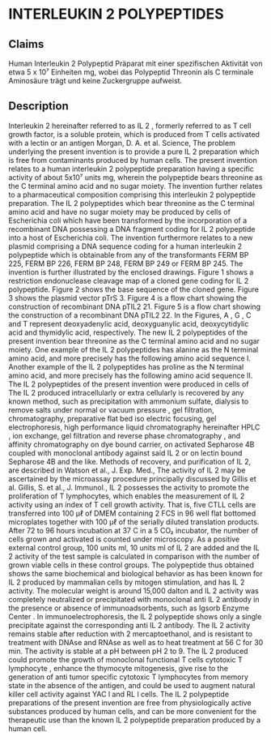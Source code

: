 # INTERLEUKIN 2 POLYPEPTIDES

## Claims
Human Interleukin 2 Polypeptid Präparat mit einer spezifischen Aktivität von etwa 5 x 10⁷ Einheiten mg, wobei das Polypeptid Threonin als C terminale Aminosäure trägt und keine Zuckergruppe aufweist.

## Description
Interleukin 2 hereinafter referred to as IL 2 , formerly referred to as T cell growth factor, is a soluble protein, which is produced from T cells activated with a lectin or an antigen Morgan, D. A. et al. Science, The problem underlying the present invention is to provide a pure IL 2 preparation which is free from contaminants produced by human cells. The present invention relates to a human interleukin 2 polypeptide preparation having a specific activity of about 5x10⁷ units mg, wherein the polypeptide bears threonine as the C terminal amino acid and no sugar moiety. The invention further relates to a pharmaceutical composition comprising this interleukin 2 polypeptide preparation. The IL 2 polypeptides which bear threonine as the C terminal amino acid and have no sugar moiety may be produced by cells of Escherichia coli which have been transformed by the incorporation of a recombinant DNA possessing a DNA fragment coding for IL 2 polypeptide into a host of Escherichia coli. The invention furthermore relates to a new plasmid comprising a DNA sequence coding for a human interleukin 2 polypeptide which is obtainable from any of the transformants FERM BP 225, FERM BP 226, FERM BP 248, FERM BP 249 or FERM BP 245. The invention is further illustrated by the enclosed drawings. Figure 1 shows a restriction endonuclease cleavage map of a cloned gene coding for IL 2 polypeptide. Figure 2 shows the base sequence of the cloned gene. Figure 3 shows the plasmid vector pTrS 3. Figure 4 is a flow chart showing the construction of recombinant DNA pTIL2 21. Figure 5 is a flow chart showing the construction of a recombinant DNA pTIL2 22. In the Figures, A , G , C and T represent deoxyadenylic acid, deoxyguanylic acid, deoxycytidylic acid and thymidylic acid, respectively. The new IL 2 polypeptides of the present invention bear threonine as the C terminal amino acid and no sugar moiety. One example of the IL 2 polypeptides has alanine as the N terminal amino acid, and more precisely has the following amino acid sequence I. Another example of the IL 2 polypeptides has proline as the N terminal amino acid, and more precisely has the following amino acid sequence II. The IL 2 polypeptides of the present invention were produced in cells of The IL 2 produced intracellularly or extra cellularly is recovered by any known method, such as precipitation with ammonium sulfate, dialysis to remove salts under normal or vacuum pressure , gel filtration, chromatography, preparative flat bed iso electric focusing, gel electrophoresis, high performance liquid chromatography hereinafter HPLC , ion exchange, gel filtration and reverse phase chromatography , and affinity chromatography on dye bound carrier, on activated Sepharose 4B coupled with monoclonal antibody against said IL 2 or on lectin bound Sepharose 4B and the like. Methods of recovery, and purification of IL 2, are described in Watson et al., J. Exp. Med., The activity of IL 2 may be ascertained by the microassay procedure principally discussed by Gillis et al. Gillis, S. et al., J. Immunol., IL 2 possesses the activity to promote the proliferation of T lymphocytes, which enables the measurement of IL 2 activity using an index of T cell growth activity. That is, five CTLL cells are transferred into 100 µℓ of DMEM containing 2 FCS in 96 well flat bottomed microplates together with 100 µℓ of the serially diluted translation products. After 72 to 96 hours incubation at 37 C in a 5 CO₂ incubator, the number of cells grown and activated is counted under microscopy. As a positive external control group, 100 units ml, 10 units ml of IL 2 are added and the IL 2 activity of the test sample is calculated in comparison with the number of grown viable cells in these control groups. The polypeptide thus obtained shows the same biochemical and biological behavior as has been known for IL 2 produced by mammalian cells by mitogen stimulation, and has IL 2 activity. The molecular weight is around 15,000 dalton and IL 2 activity was completely neutralized or precipitated with monoclonal anti IL 2 antibody in the presence or absence of immunoadsorbents, such as Igsorb Enzyme Center . In immunoelectrophoresis, the IL 2 polypeptide shows only a single precipitate against the corresponding anti IL 2 antibody. The IL 2 activity remains stable after reduction with 2 mercaptoethanol, and is resistant to treatment with DNAse and RNAse as well as to heat treatment at 56 C for 30 min. The activity is stable at a pH between pH 2 to 9. The IL 2 produced could promote the growth of monoclonal functional T cells cytotoxic T lymphocyte , enhance the thymocyte mitogenesis, give rise to the generation of anti tumor specific cytotoxic T lymphocytes from memory state in the absence of the antigen, and could be used to augment natural killer cell activity against YAC l and RL l cells. The IL 2 polypeptide preparations of the present invention are free from physiologically active substances produced by human cells, and can be more convenient for the therapeutic use than the known IL 2 polypeptide preparation produced by a human cell.